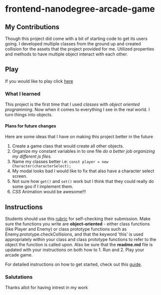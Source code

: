 frontend-nanodegree-arcade-game
===============================

## My Contributions
Though this project did come with a bit of starting code to get its users going. I developed multiple classes from the ground up and created collision for the assets that the project provided for me. Utilized properties and methods to have multiple object interact with each other.

## Play  
If you would like to play click [here](https://rashadmad.github.io/frontend-nanodegree-arcade-game/)

### What I learned
This project is the first time that I used *classes* with *object oriented programming*. Now when it comes to everything I see in the real world. I turn things into objects.

#### Plans for future changes  
Here are some ideas that I have on making this project better in the future
  1. Create a game class that would create all other objects.
  2. Organize my constant variables in to one file *do a better job organizing my different js files.*
  3. Name my classes better i.e:
  `const player = new Character(characterSelect);`
  4. My modal looks bad I would like to fix that also have a character select screen.
  5. Not sure how `get()` and `set()` work but I think that they could really do some goo if I implement them.
  6. *CSS* Animation would be awesome!!!

## Instructions
Students should use this [rubric](https://review.udacity.com/#!/projects/2696458597/rubric) for self-checking their submission. Make sure the functions you write are **object-oriented** - either class functions (like Player and Enemy) or class prototype functions such as Enemy.prototype.checkCollisions, and that the keyword 'this' is used appropriately within your class and class prototype functions to refer to the object the function is called upon. Also be sure that the **readme.md** file is updated with your instructions on both how to 1. Run and 2. Play your arcade game.

For detailed instructions on how to get started, check out this [guide](https://docs.google.com/document/d/1v01aScPjSWCCWQLIpFqvg3-vXLH2e8_SZQKC8jNO0Dc/pub?embedded=true).

### Salutations
Thanks allot for having intrest in my work
